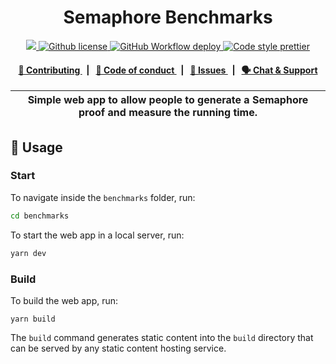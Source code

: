 <h1 align="center">
    Semaphore Benchmarks
</h1>

<p align="center">
    <a href="https://github.com/semaphore-protocol" target="_blank">
        <img src="https://img.shields.io/badge/project-Semaphore-blue.svg?style=flat-square">
    </a>
    <a href="https://github.com/semaphore-protocol/extensions/blob/main/LICENSE">
        <img alt="Github license" src="https://img.shields.io/github/license/semaphore-protocol/extensions">
    </a>
    <a href="https://github.com/semaphore-protocol/extensions/actions?query=workflow%3deploy">
        <img alt="GitHub Workflow deploy" src="https://img.shields.io/github/actions/workflow/status/semaphore-protocol/benchmarks/deploy.yml?branch=main&label=deploy&style=flat-square&logo=github">
    </a>
    <a href="https://prettier.io/" target="_blank">
        <img alt="Code style prettier" src="https://img.shields.io/badge/code%20style-prettier-f8bc45?style=flat-square&logo=prettier">
    </a>
</p>

<div align="center">
    <h4>
        <a href="../../CONTRIBUTING.md">
            👥 Contributing
        </a>
        <span>&nbsp;&nbsp;|&nbsp;&nbsp;</span>
        <a href="../../CODE_OF_CONDUCT.md">
            🤝 Code of conduct
        </a>
        <span>&nbsp;&nbsp;|&nbsp;&nbsp;</span>
        <a href="https://github.com/semaphore-protocol/extensions/issues/new/choose">
            🔎 Issues
        </a>
        <span>&nbsp;&nbsp;|&nbsp;&nbsp;</span>
        <a href="https://semaphore.pse.dev/discord">
            🗣️ Chat &amp; Support
        </a>
    </h4>
</div>

| Simple web app to allow people to generate a Semaphore proof and measure the running time. |
| ------------------------------------------------------------------------------------------ |

## 📜 Usage

### Start

To navigate inside the `benchmarks` folder, run:

```bash
cd benchmarks
```

To start the web app in a local server, run:

```sh
yarn dev
```

### Build

To build the web app, run:

```
yarn build
```

The `build` command generates static content into the `build` directory that can be served by any static content hosting service.
